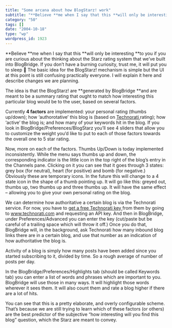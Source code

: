 ```yaml
---
title: "Some arcana about how BlogStarz! work"
subtitle: "**Believe **me when I say that this **will only be interesting **to you if you are curious about the..."
category: "50"
tags: []
date: "2004-10-18"
type: "wp"
wordpress_id: 1923
---
```

**Believe **me when I say that this **will only be interesting **to you if you are curious about the thinking about the Starz rating system that we’ve built into BlogBridge. If you don’t have a burning curiosity, trust me, it will put you to sleep 🙂
The basic idea for the BlogStarz! mechanism is simple but the UI at this point is still confusing practically everyone. I will explain it here and describe changes we are planning.

The idea is that the BlogStarz! are **generated by BlogBridge **and are meant to be a summary rating that ought to match how interesting this particular blog would be to the user, based on several factors. 

Currently **4 factors** are implemented: your personal rating (thumbs up/down); how ‘authorotative’ this blog is (based on [Technorati ](http://www.technorati.com)rating); how ‘active’ the blog is; and how many of your keywords hit in the blog. If you look in BlogBridge/Preferences/BlogStarz you’ll see 4 sliders that allow you to customize the weight you’d like to put to each of those factors towards the overall one to 5 star rating.

Now, more on each of the factors. Thumbs Up/Down is today implemented inconsistently. While the menu says thumbs up and down, the corresponding indicator is the little icon in the top right of the blog’s entry in the Channels pane. Clicking on it you can see that it goes through 3 states: grey box (for neutral), heart (for positive) and bomb (for negative.) Obviously these are temporary icons. In the future this will change to a 4 state icon in the shape of a thumb pointing up. It will go like this: greyed out, thumbs up, two thumbs up and three thumbs up. It will have the same effect – allowing you to give your own personal rating on the blog.

We can determine how authoritative a certain blog is via the Technorati service. For now, you have to [get a free Technorati key ](http://www.technorati.com/members/signup.html)from them by going to www.technorati.com and requesting an API key. And then in BlogBridge, under Preferences/Advanced you can enter the key (cut/paste but be careful of a trailing space which will throw it off.) Once you do that, BlogBridge will, in the background, ask Technorati how many inbound blog links there are in a certain blog, and use that number as an indication of how authoritative the blog is.

Activity of a blog is simply how many posts have been added since you started subscribing to it, divided by time. So a rough average of number of posts per day.

In the BlogBridge/Preferences/Highlights tab (should be called Keywords tab) you can enter a list of words and phrases which are important to you. BlogBridge will use those in many ways. It will highlight those words wherever it sees them. It will also count them and rate a blog higher if there are a lot of hits.

You can see that this is a pretty elaborate, and overly configurable scheme. That’s because we are still trying to learn which of these factors (or others) are the best predictor of the subjective “how interesting will you find this blog” question, which the Starz are meant to convey.